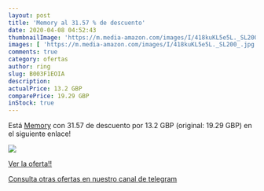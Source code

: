 ```yaml
---
layout: post
title: 'Memory al 31.57 % de descuento'
date: 2020-04-08 04:52:43
thumbnailImage: 'https://m.media-amazon.com/images/I/418kuKL5e5L._SL200_.jpg'
images: [ 'https://m.media-amazon.com/images/I/418kuKL5e5L._SL200_.jpg' ]
comments: true
category: ofertas
author: ring
slug: B003F1EOIA
description:
actualPrice: 13.2 GBP
comparePrice: 19.29 GBP
inStock: true
---
```


Está [Memory](https://www.amazon.com/dp/B003F1EOIA/?tag=redken08-20) con 31.57 de descuento por 13.2 GBP (original: 19.29 GBP) en el siguiente enlace!

[![](https://m.media-amazon.com/images/I/418kuKL5e5L._SL200_.jpg)](https://www.amazon.com/dp/B003F1EOIA/?tag=redken08-20)

[Ver la oferta!!](https://www.amazon.com/dp/B003F1EOIA/?tag=redken08-20)

[Consulta otras ofertas en nuestro canal de telegram](https://t.me/s/ofertas25)
